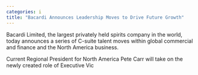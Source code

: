 ```yaml
---
categories: i
title: "Bacardi Announces Leadership Moves to Drive Future Growth"
---
```

Bacardi Limited, the largest privately held spirits company in the world, today announces a series of C-suite talent moves within global commercial and finance and the North America business.

Current Regional President for North America Pete Carr will take on the newly created role of Executive Vic
